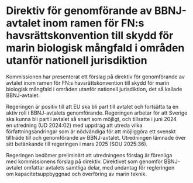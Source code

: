 # Direktiv för genomförande av BBNJ-avtalet inom ramen för FN:s havsrättskonvention till skydd för marin biologisk mångfald i områden utanför nationell jurisdiktion

Kommissionen har presenterat ett förslag på direktiv för genomförande av avtalet inom ramen för FN:s havsrättskonvention till skydd för marin biologisk mångfald i områden utanför nationell jurisdiktion, det så kallade BBNJ-avtalet.

Regeringen är positiv till att EU ska bli part till avtalet och fortsätta ta en aktiv roll i BBNJ-avtalets genomförande. Regeringen arbetar för att Sverige ska kunna bli part i avtalet så snart som möjligt, och tillsatte i juni 2024 en utredning (UD 2024:02) med uppdrag att utreda vilka författningsändringar som är nödvändiga för att möjliggöra ett svenskt tillträde till och genomförande av BBNJ-avtalet. Utredningen lämnade över sitt betänkande till regeringen i mars 2025 (SOU 2025:36).

Regeringen bedömer preliminärt att utredningens förslag är förenliga med kommissionens förslag på direktiv. Direktivet som genomför BBNJ-avtalet omfattar avtalets samtliga delar, med undantag för regleringen om kapacitetsuppbyggnad och överföring av marin teknik.
